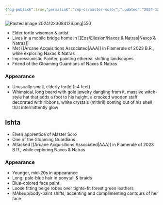```yaml
---
{"dg-publish":true,"permalink":"/np-cs/master-soro/","updated":"2024-12-23T22:48:37.526-05:00"}
---
```


![Pasted image 20241223084126.png|550](/img/user/Images/Pasted%20image%2020241223084126.png)
- Elder tortle wiseman & artist
- Lives in a mobile bridge home in [[Eos/Ellesion/Naxos & Natras\|Naxos & Natras]]
- Met [[Arcane Acquisitions Associated\|AAA]] in Flamerule of 2023 B.R., while exploring Naxos & Natras
- Impressionistic Painter, painting ethereal shifting landscapes
- Friend of the Gloaming Guardians of Naxos & Natras

### Appearance
- Unusually small, elderly tortle (~4 feet)
- Whimsical, long beard with gold jewelry dangling from it, massive witch-style hat that adds a foot to his height, a crooked wooden staff decorated with ribbons, white crystals (mithril) coming out of his shell that intermittently glow
## Ishta
- Elven apprentice of Master Soro
- One of the Gloaming Guardians
- Attacked [[Arcane Acquisitions Associated\|AAA]] in Flamerule of 2023 B.R., while exploring Naxos & Natras

### Appearance
- Younger, mid-20s in appearance
- Long, pale-blue hair in ponytail & braids
- Blue-colored face paint
- Loose fitting beige robes over tighte-fit forest green leathers
- MAkeup/body-paint shifts, accenting and complimenting contours of her face